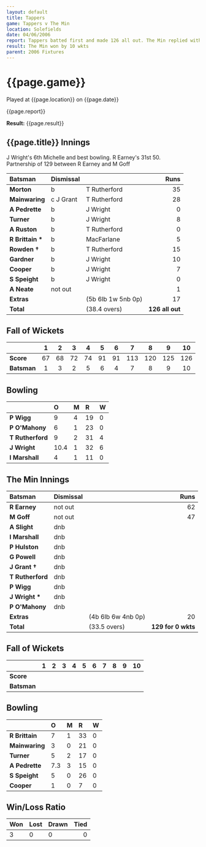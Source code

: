 ```yaml
---
layout: default
title: Tappers
game: Tappers v The Min
location: Solefields
date: 04/06/2006
report: Tappers batted first and made 126 all out. The Min replied with 129 for 0 wkts
result: The Min won by 10 wkts
parent: 2006 Fixtures
---
```


# {{page.game}}

Played at {{page.location}} on {{page.date}}

{{page.report}}

**Result:** {{page.result}}

## {{page.title}} Innings

J Wright's 6th Michelle and best bowling. R Earney's 31st 50.<br />
Partnership of 129 between R Earney and M Goff

| Batsman | Dismissal |  | Runs |
|:---|:---|---|---:|
| **Morton** | b | T Rutherford | 35 |
| **Mainwaring** | c J Grant | T Rutherford | 28 |
| **A Pedrette** | b | J Wright | 0 |
| **Turner** | b | J Wright | 8 |
| **A Ruston** | b | T Rutherford | 0 |
| **R Brittain &#42;** | b | MacFarlane | 5 |
| **Rowden &#8224;** | b | T Rutherford | 15 |
| **Gardner** | b | J Wright | 10 |
| **Cooper** | b | J Wright | 7 |
| **S Speight** | b | J Wright | 0 |
| **A Neate** | not out |  | 1 |
| **Extras** | | (5b 6lb 1w 5nb 0p) | 17 |
| **Total** | | (38.4 overs) | **126 all out** |

## Fall of Wickets

| | 1 | 2 | 3 | 4 | 5 | 6 | 7 | 8 | 9 | 10 |
|---|:---:|:---:|:---:|:---:|:---:|:---:|:---:|:---:|:---:|:---:|
| **Score** | 67 | 68 | 72 | 74 | 91 | 91 | 113 | 120 | 125 | 126 |
| **Batsman** | 1 | 3 | 2 | 5 | 6 | 4 | 7 | 8 | 9 | 10 |

## Bowling

| | O | M | R | W |
|---|:---|:---|:---|:---|
| **P Wigg** | 9 | 4 | 19 | 0 |
| **P O'Mahony** | 6 | 1 | 23 | 0 |
| **T Rutherford** | 9 | 2 | 31 | 4 |
| **J Wright** | 10.4 | 1 | 32 | 6 |
| **I Marshall** | 4 | 1 | 11 | 0 |

## The Min Innings

| Batsman | Dismissal |  | Runs |
|:---|:---|---|---:|
| **R Earney** | not out |  | 62 |
| **M Goff** | not out |  | 47 |
| **A Slight** | dnb |  |  |
| **I Marshall** | dnb |  |  |
| **P Hulston** | dnb |  |  |
| **G Powell** | dnb |  |  |
| **J Grant &#8224;** | dnb |  |  |
| **T Rutherford** | dnb |  |  |
| **P Wigg** | dnb |  |  |
| **J Wright &#42;** | dnb |  |  |
| **P O'Mahony** | dnb |  |  |
| **Extras** | | (4b 6lb 6w 4nb 0p) | 20 |
| **Total** | | (33.5 overs) | **129 for 0 wkts** |

## Fall of Wickets

| | 1 | 2 | 3 | 4 | 5 | 6 | 7 | 8 | 9 | 10 |
|---|:---:|:---:|:---:|:---:|:---:|:---:|:---:|:---:|:---:|:---:|
| **Score** |  |  |  |  |  |  |  |  |  |  |
| **Batsman** |  |  |  |  |  |  |  |  |  |  |

## Bowling

| | O | M | R | W |
|---|:---|:---|:---|:---|
| **R Brittain** | 7 | 1 | 33 | 0 |
| **Mainwaring** | 3 | 0 | 21 | 0 |
| **Turner** | 5 | 2 | 17 | 0 |
| **A Pedrette** | 7.3 | 3 | 15 | 0 |
| **S Speight** | 5 | 0 | 26 | 0 |
| **Cooper** | 1 | 0 | 7 | 0 |

## Win/Loss Ratio

| Won | Lost | Drawn | Tied |
|:---|:---|:---|---:|
| 3 | 0 | 0 | 0 |